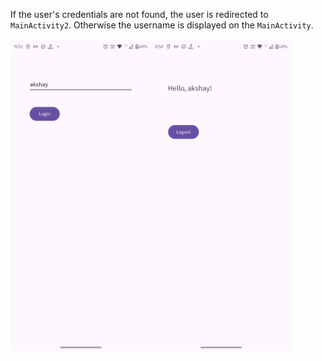 If the user's credentials are not found, the user is redirected to `MainActivity2`. Otherwise the username is displayed on the `MainActivity`.

<div style="display:flex;">
    <img src="../others/pref-1.png" alt="alt" style="height:500px;display:inline;">
    <img src="../others/pref-2.png" alt="alt" style="height:500px;display:inline;">
</div>

